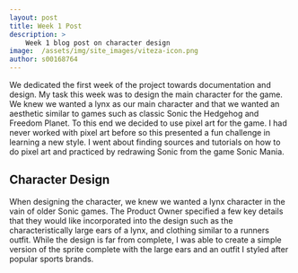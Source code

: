 ```yaml
---
layout: post
title: Week 1 Post
description: >
	Week 1 blog post on character design
image:  /assets/img/site_images/viteza-icon.png
author: s00168764
---
```


We dedicated the first week of the project towards documentation and design.
My task this week was to design the main character for the game.
We knew we wanted a lynx as our main character and that we wanted an aesthetic similar to games such as classic Sonic the Hedgehog and Freedom Planet.
To this end we decided to use pixel art for the game. 
I had never worked with pixel art before so this presented a fun challenge in learning a new style.
I went about finding sources and tutorials on how to do pixel art and practiced by redrawing Sonic from the game Sonic Mania.

## Character Design
When designing the character, we knew we wanted a lynx character in the vain of older Sonic games.
The Product Owner specified a few key details that they would like incorporated into the design such as the characteristically large ears of a lynx, and clothing similar to a runners outfit.
While the design is far from complete, I was able to create a simple version of the sprite complete with the large ears and an outfit I styled after popular sports brands.